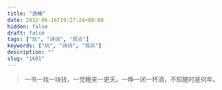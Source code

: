 ```yaml
---
title: "游睡"
date: 2012-06-16T19:27:24+08:00
hidden: false
draft: false
tags: ["玩", "诗词", "观点"]
keywords: ["玩", "诗词", "观点"]
description: ""
slug: "1601"
---
```


> 一书一戏一块钱，一觉睡来一更天。一睁一闭一杯酒，不知醒时是何年。
<!--more-->